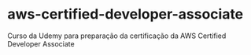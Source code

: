 # aws-certified-developer-associate
Curso da Udemy para preparação da certificação da AWS Certified Developer Associate
